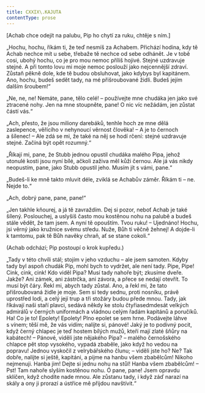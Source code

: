 ```yaml
---
title: CXXIX\.KAJUTA
contentType: prose
---
```


\[Achab chce odejít na palubu, Pip ho chytí za ruku, chtěje s ním.\]

  

„Hochu, hochu, říkám ti, že teď nesmíš za Achabem. Přichází hodina, kdy tě Achab nechce mít u sebe, třebaže tě nechce od sebe odhánět. Je v tobě cosi, ubohý hochu, co je pro mou nemoc příliš hojivé. Stejné uzdravuje stejné. A při tomto lovu mi moje nemoc poslouží jako nejcennější zdraví. Zůstaň pěkně dole, kde tě budou obsluhovat, jako kdybys byl kapitánem. Ano, hochu, budeš sedět tady, na mé přišroubované židli. Budeš jejím dalším šroubem!“

„Ne, ne, ne! Nemáte, pane, tělo celé! – používejte mne chudáka jen jako své ztracené nohy. Jen na mne stoupněte, pane! O nic víc nežádám, jen zůstat částí vás.“

„Ach, přesto, že jsou miliony darebáků, tenhle hoch ze mne dělá zaslepence, věřícího v nehynoucí věrnost člověka! – A je to černoch a šílenec! – Ale zdá se mi, že také na něj se hodí rčení: stejné uzdravuje stejné. Začíná být opět rozumný.“

„Říkají mi, pane, že Stubb jednou opustil chudáka malého Pipa, jehož utonulé kosti jsou nyní bílé, ačkoli zaživa měl kůži černou. Ale já vás nikdy neopustím, pane, jako Stubb opustil jeho. Musím jít s vámi, pane.“

„Budeš-li ke mně takto mluvit déle, zviklá se Achabův záměr. Říkám ti – ne. Nejde to.“

„Ach, dobrý pane, pane, pane!“

„Jen takhle kňourej, a já tě zavraždím. Dej si pozor, neboť Achab je také šílený. Poslouchej, a uslyšíš často mou kostěnou nohu na palubě a budeš stále vědět, že tam jsem. A nyní tě opouštím. Tvou ruku! – Ujednáno! Hochu, jsi věrný jako kružnice svému středu. Nuže, Bůh ti věčně žehnej! A dojde-li k tamtomu, pak tě Bůh navěky chraň, ať se stane cokoli.“

(Achab odchází; Pip postoupí o krok kupředu.)

„Tady v této chvíli stál; stojím v jeho vzduchu – ale jsem samoten. Kdyby tady byl aspoň chudák Pip, mohl bych to vydržet, ale není tady. Pipe, Pipe! Cink, cink, cink! Kdo viděl Pipa? Musí tady nahoře být; zkusíme dveře. Jakže? Ani zámek, ani zástrčka, ani závora, a přece se nedají otevřít. To musí být čáry. Řekl mi, abych tady zůstal. Ano, a řekl mi, že tato přišroubovaná židle je moje. Sem si tedy sednu, proti nosníku, právě uprostřed lodi, a celý její trup a tři stožáry budou přede mnou. Tady, jak říkávají naši staří plavci, sedává někdy ke stolu čtyřiasedmdesát velkých admirálů v černých uniformách a vládnou celým řadám kapitánů a poručíků. Ha! Co je to! Epolety! Epolety! Plno epolet se sem hrne. Podávejte láhve s vínem; těší mě, že vás vidím; nalijte si, pánové! Jaký je to podivný pocit, když černý chlapec je teď hostem bílých mužů, kteří mají zlaté šňůry na kabátech! – Pánové, viděli jste nějakého Pipa? – malého černošského chlapce pět stop vysokého, vypadá zbaběle, jako když ho vedou na popravu! Jednou vyskočil z velrybářského člunu; – viděli jste ho? Ne? Tak dobře, nalijte si ještě, kapitáni, a pijme na hanbu všem zbabělcům! Nikoho nejmenuji. Hanba jim! Dejte si jednu nohu na stůl! Hanba všem zbabělcům! – Pst! Tam nahoře slyším kostěnou nohu. Ó pane, pane! Jsem opravdu sklíčen, když chodíte nade mnou. Ale zůstanu tady, i když záď narazí na skály a ony ji prorazí a ústřice mě přijdou navštívit.“

